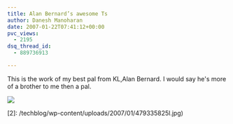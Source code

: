 ```yaml
---
title: Alan Bernard’s awesome Ts
author: Danesh Manoharan
date: 2007-01-22T07:41:12+00:00
pvc_views:
  - 2195
dsq_thread_id:
  - 889736913

---
```

[][1]

This is the work of my best pal from KL,Alan Bernard. I would say he's more of a brother to me then a pal.

![](/techblog/wp-content/uploads/2007/01/479335825l.thumbnail.jpg)

 [1]: http://alanbernard.com/
 [2]: /techblog/wp-content/uploads/2007/01/479335825l.jpg)